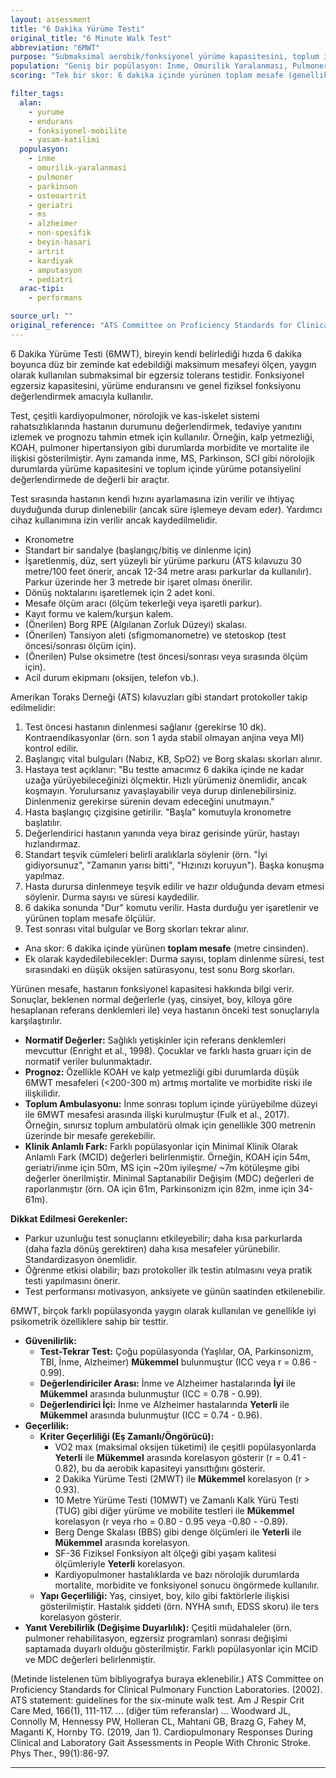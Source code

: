 ```yaml
---
layout: assessment
title: "6 Dakika Yürüme Testi"
original_title: "6 Minute Walk Test"
abbreviation: "6MWT"
purpose: "Submaksimal aerobik/fonksiyonel yürüme kapasitesini, toplum içinde yürüme potansiyelini değerlendirir ve kardiyak hastalarda morbidite/mortalite için bir öngörücü olarak hizmet eder."
population: "Geniş bir popülasyon: İnme, Omurilik Yaralanması, Pulmoner Hastalıklar (KOAH vb.), Parkinson Hastalığı, Osteoartrit, Yaşlı Yetişkinler, Multiple Sclerosis (MS), Alzheimer Hastalığı, Beyin Hasarı (TBI), Artrit, Kronik Kalp Yetmezliği, Alt Ekstremite Amputasyonu, Çocuklar (modifiye)."
scoring: "Tek bir skor: 6 dakika içinde yürünen toplam mesafe (genellikle metre cinsinden)."

filter_tags:
  alan:
    - yurume         
    - endurans       
    - fonksiyonel-mobilite 
    - yasam-katilimi 
  populasyon:
    - inme
    - omurilik-yaralanmasi
    - pulmoner
    - parkinson
    - osteoartrit   
    - geriatri
    - ms
    - alzheimer
    - non-spesifik   
    - beyin-hasari
    - artrit
    - kardiyak      
    - amputasyon
    - pediatri
  arac-tipi:
    - performans     

source_url: "" 
original_reference: "ATS Committee on Proficiency Standards for Clinical Pulmonary Function Laboratories. (2002). ATS statement: guidelines for the six-minute walk test. Am J Respir Crit Care Med, 166(1), 111-117." 
---
```



6 Dakika Yürüme Testi (6MWT), bireyin kendi belirlediği hızda 6 dakika boyunca düz bir zeminde kat edebildiği maksimum mesafeyi ölçen, yaygın olarak kullanılan submaksimal bir egzersiz tolerans testidir. Fonksiyonel egzersiz kapasitesini, yürüme enduransını ve genel fiziksel fonksiyonu değerlendirmek amacıyla kullanılır.

Test, çeşitli kardiyopulmoner, nörolojik ve kas-iskelet sistemi rahatsızlıklarında hastanın durumunu değerlendirmek, tedaviye yanıtını izlemek ve prognozu tahmin etmek için kullanılır. Örneğin, kalp yetmezliği, KOAH, pulmoner hipertansiyon gibi durumlarda morbidite ve mortalite ile ilişkisi gösterilmiştir. Aynı zamanda inme, MS, Parkinson, SCI gibi nörolojik durumlarda yürüme kapasitesini ve toplum içinde yürüme potansiyelini değerlendirmede de değerli bir araçtır.

Test sırasında hastanın kendi hızını ayarlamasına izin verilir ve ihtiyaç duyduğunda durup dinlenebilir (ancak süre işlemeye devam eder). Yardımcı cihaz kullanımına izin verilir ancak kaydedilmelidir.


*   Kronometre
*   Standart bir sandalye (başlangıç/bitiş ve dinlenme için)
*   İşaretlenmiş, düz, sert yüzeyli bir yürüme parkuru (ATS kılavuzu 30 metre/100 feet önerir, ancak 12-34 metre arası parkurlar da kullanılır). Parkur üzerinde her 3 metrede bir işaret olması önerilir.
*   Dönüş noktalarını işaretlemek için 2 adet koni.
*   Mesafe ölçüm aracı (ölçüm tekerleği veya işaretli parkur).
*   Kayıt formu ve kalem/kurşun kalem.
*   (Önerilen) Borg RPE (Algılanan Zorluk Düzeyi) skalası.
*   (Önerilen) Tansiyon aleti (sfigmomanometre) ve stetoskop (test öncesi/sonrası ölçüm için).
*   (Önerilen) Pulse oksimetre (test öncesi/sonrası veya sırasında ölçüm için).
*   Acil durum ekipmanı (oksijen, telefon vb.).


Amerikan Toraks Derneği (ATS) kılavuzları gibi standart protokoller takip edilmelidir:

1.  Test öncesi hastanın dinlenmesi sağlanır (gerekirse 10 dk). Kontraendikasyonlar (örn. son 1 ayda stabil olmayan anjina veya MI) kontrol edilir.
2.  Başlangıç vital bulguları (Nabız, KB, SpO2) ve Borg skalası skorları alınır.
3.  Hastaya test açıklanır: "Bu testte amacımız 6 dakika içinde ne kadar uzağa yürüyebileceğinizi ölçmektir. Hızlı yürümeniz önemlidir, ancak koşmayın. Yorulursanız yavaşlayabilir veya durup dinlenebilirsiniz. Dinlenmeniz gerekirse sürenin devam edeceğini unutmayın."
4.  Hasta başlangıç çizgisine getirilir. "Başla" komutuyla kronometre başlatılır.
5.  Değerlendirici hastanın yanında veya biraz gerisinde yürür, hastayı hızlandırmaz.
6.  Standart teşvik cümleleri belirli aralıklarla söylenir (örn. "İyi gidiyorsunuz", "Zamanın yarısı bitti", "Hızınızı koruyun"). Başka konuşma yapılmaz.
7.  Hasta durursa dinlenmeye teşvik edilir ve hazır olduğunda devam etmesi söylenir. Durma sayısı ve süresi kaydedilir.
8.  6 dakika sonunda "Dur" komutu verilir. Hasta durduğu yer işaretlenir ve yürünen toplam mesafe ölçülür.
9.  Test sonrası vital bulgular ve Borg skorları tekrar alınır.


*   Ana skor: 6 dakika içinde yürünen **toplam mesafe** (metre cinsinden).
*   Ek olarak kaydedilebilecekler: Durma sayısı, toplam dinlenme süresi, test sırasındaki en düşük oksijen satürasyonu, test sonu Borg skorları.


Yürünen mesafe, hastanın fonksiyonel kapasitesi hakkında bilgi verir. Sonuçlar, beklenen normal değerlerle (yaş, cinsiyet, boy, kiloya göre hesaplanan referans denklemleri ile) veya hastanın önceki test sonuçlarıyla karşılaştırılır.
*   **Normatif Değerler:** Sağlıklı yetişkinler için referans denklemleri mevcuttur (Enright et al., 1998). Çocuklar ve farklı hasta gruarı için de normatif veriler bulunmaktadır.
*   **Prognoz:** Özellikle KOAH ve kalp yetmezliği gibi durumlarda düşük 6MWT mesafeleri (<200-300 m) artmış mortalite ve morbidite riski ile ilişkilidir.
*   **Toplum Ambulasyonu:** İnme sonrası toplum içinde yürüyebilme düzeyi ile 6MWT mesafesi arasında ilişki kurulmuştur (Fulk et al., 2017). Örneğin, sınırsız toplum ambulatörü olmak için genellikle 300 metrenin üzerinde bir mesafe gerekebilir.
*   **Klinik Anlamlı Fark:** Farklı popülasyonlar için Minimal Klinik Olarak Anlamlı Fark (MCID) değerleri belirlenmiştir. Örneğin, KOAH için 54m, geriatri/inme için 50m, MS için ~20m iyileşme/ ~7m kötüleşme gibi değerler önerilmiştir. Minimal Saptanabilir Değişim (MDC) değerleri de raporlanmıştır (örn. OA için 61m, Parkinsonizm için 82m, inme için 34-61m).

**Dikkat Edilmesi Gerekenler:**
*   Parkur uzunluğu test sonuçlarını etkileyebilir; daha kısa parkurlarda (daha fazla dönüş gerektiren) daha kısa mesafeler yürünebilir. Standardizasyon önemlidir.
*   Öğrenme etkisi olabilir; bazı protokoller ilk testin atılmasını veya pratik testi yapılmasını önerir.
*   Test performansı motivasyon, anksiyete ve günün saatinden etkilenebilir.


6MWT, birçok farklı popülasyonda yaygın olarak kullanılan ve genellikle iyi psikometrik özelliklere sahip bir testtir.

*   **Güvenilirlik:**
    *   **Test-Tekrar Test:** Çoğu popülasyonda (Yaşlılar, OA, Parkinsonizm, TBI, İnme, Alzheimer) **Mükemmel** bulunmuştur (ICC veya r = 0.86 - 0.99).
    *   **Değerlendiriciler Arası:** İnme ve Alzheimer hastalarında **İyi** ile **Mükemmel** arasında bulunmuştur (ICC = 0.78 - 0.99).
    *   **Değerlendirici İçi:** İnme ve Alzheimer hastalarında **Yeterli** ile **Mükemmel** arasında bulunmuştur (ICC = 0.74 - 0.96).
*   **Geçerlilik:**
    *   **Kriter Geçerliliği (Eş Zamanlı/Öngörücü):**
        *   VO2 max (maksimal oksijen tüketimi) ile çeşitli popülasyonlarda **Yeterli** ile **Mükemmel** arasında korelasyon gösterir (r = 0.41 - 0.82), bu da aerobik kapasiteyi yansıttığını gösterir.
        *   2 Dakika Yürüme Testi (2MWT) ile **Mükemmel** korelasyon (r > 0.93).
        *   10 Metre Yürüme Testi (10MWT) ve Zamanlı Kalk Yürü Testi (TUG) gibi diğer yürüme ve mobilite testleri ile **Mükemmel** korelasyon (r veya rho = 0.80 - 0.95 veya -0.80 - -0.89).
        *   Berg Denge Skalası (BBS) gibi denge ölçümleri ile **Yeterli** ile **Mükemmel** arasında korelasyon.
        *   SF-36 Fiziksel Fonksiyon alt ölçeği gibi yaşam kalitesi ölçümleriyle **Yeterli** korelasyon.
        *   Kardiyopulmoner hastalıklarda ve bazı nörolojik durumlarda mortalite, morbidite ve fonksiyonel sonucu öngörmede kullanılır.
    *   **Yapı Geçerliliği:** Yaş, cinsiyet, boy, kilo gibi faktörlerle ilişkisi gösterilmiştir. Hastalık şiddeti (örn. NYHA sınıfı, EDSS skoru) ile ters korelasyon gösterir.
*   **Yanıt Verebilirlik (Değişime Duyarlılık):** Çeşitli müdahaleler (örn. pulmoner rehabilitasyon, egzersiz programları) sonrası değişimi saptamada duyarlı olduğu gösterilmiştir. Farklı popülasyonlar için MCID ve MDC değerleri belirlenmiştir.


(Metinde listelenen tüm bibliyografya buraya eklenebilir.)
ATS Committee on Proficiency Standards for Clinical Pulmonary Function Laboratories. (2002). ATS statement: guidelines for the six-minute walk test. Am J Respir Crit Care Med, 166(1), 111-117.
... (diğer tüm referanslar) ...
Woodward JL, Connolly M, Hennessy PW, Holleran CL, Mahtani GB, Brazg G, Fahey M, Maganti K, Hornby TG. (2019, Jan 1). Cardiopulmonary Responses During Clinical and Laboratory Gait Assessments in People With Chronic Stroke. Phys Ther., 99(1):86-97.

---